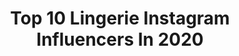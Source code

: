 ---
title: Top 10 Lingerie Instagram Influencers In 2020
description: >-
  Find top lingerie Instagram influencers in 2020. Most popular hashtags: #lingerie #portrait #photography #redhead.
platform: Instagram
profiles:
  - username: "tatiana.sassoye"
    fullname: >-
      Tatiana🎀
    location: "Belgium"
    followers: 32851
    engagement: 747
    commentsToLikes: 0.063547
    avatar: "https://scontent-ams4-1.cdninstagram.com/v/t51.2885-19/s320x320/83942116_561601981098559_5413406831764570112_n.jpg?_nc_ht=scontent-ams4-1.cdninstagram.com&_nc_ohc=6vj-NDlgbm8AX8PK-an&oh=2690f7fd8c6beeddcc68776d6bf14f0b&oe=5EFFC09F"
    verified: false
    hashtags: "#glamour, #luxury, #modelagency, #morning"
  - username: "erinelleinsta"
    fullname: >-
      Erin Michelle Conroy
    location: "United States"
    followers: 17490
    engagement: 1735
    commentsToLikes: 0.058904
    avatar: "https://scontent-lhr8-1.cdninstagram.com/v/t51.2885-19/s320x320/42890815_2221001408181862_2791673560660180992_n.jpg?_nc_ht=scontent-lhr8-1.cdninstagram.com&_nc_ohc=lmtWuz4ZTQUAX_QOnvs&oh=dcff56a1922ce3966c2ce3d43d01bdb6&oe=5EBB84AD"
    verified: false
    hashtags: "#womeninfilm, #equality, #sponsored, #lgbtq"
  - username: "katerina.s.ph"
    fullname: >-
      👑𝕶𝖆𝖙𝖊𝖗𝖎𝖓𝖆 𝕾👑
    location: "Austria"
    followers: 213537
    engagement: 931
    commentsToLikes: 0.028449
    avatar: "https://scontent-lhr8-1.cdninstagram.com/v/t51.2885-19/s320x320/90044153_239710023727997_995169202660704256_n.jpg?_nc_ht=scontent-lhr8-1.cdninstagram.com&_nc_ohc=n7uH5fkfIhEAX9x2rSv&oh=5dc915701accb76cdcfbb5faa5c9915b&oe=5EB1EBA9"
    verified: false
    hashtags: "#fashionblog, #stockings, #ruiva, #highheels"
  - username: "grassntitties"
    fullname: >-
      Cora✨🌿
    location: "United Kingdom"
    followers: 174032
    engagement: 353
    commentsToLikes: 0.069187
    avatar: "https://scontent-amt2-1.cdninstagram.com/v/t51.2885-19/s320x320/41378501_348218799053568_8631657072544448512_n.jpg?_nc_ht=scontent-amt2-1.cdninstagram.com&_nc_ohc=4I6cAfb1QZcAX_GmWvE&oh=a297faa30ef1f0d6003b53080d78a3c5&oe=5EB99B1E"
    verified: false
    hashtags: "#mentalhealth, #periodproblems, #university, #vacation"
  - username: "inna_khojamiryan"
    fullname: >-
      Inna Khojamiryan
    location: "United States"
    followers: 306913
    engagement: 618
    commentsToLikes: 0.028840
    avatar: "https://scontent-ams4-1.cdninstagram.com/v/t51.2885-19/s320x320/91570769_848570692325956_6340142623986024448_n.jpg?_nc_ht=scontent-ams4-1.cdninstagram.com&_nc_ohc=tNkkcPIBFa8AX-4f5Qe&oh=461c9add6b58624affae90b757c28797&oe=5EB80393"
    verified: false
    hashtags: "#carantine, #working, #yandextaxievn, #stayathome"
  - username: "ali_sha_li"
    fullname: >-
      Агеева Алина | Ageeva Alina
    location: "Russia"
    followers: 16581
    engagement: 1052
    commentsToLikes: 0.032672
    avatar: "https://scontent-amt2-1.cdninstagram.com/v/t51.2885-19/s320x320/90234006_211893063240647_6558767725051641856_n.jpg?_nc_ht=scontent-amt2-1.cdninstagram.com&_nc_ohc=sHLSANxgM1gAX8Wt1w_&oh=deef1770042f0a65a14d53530a315943&oe=5EB70170"
    verified: false
    hashtags: "#19"
  - username: "camareebarr"
    fullname: >-
      CAMAREE
    location: "United States"
    followers: 2966
    engagement: 1525
    commentsToLikes: 0.124700
    avatar: "https://scontent-lht6-1.cdninstagram.com/v/t51.2885-19/s320x320/83898405_2746037692159850_4650061705835970560_n.jpg?_nc_ht=scontent-lht6-1.cdninstagram.com&_nc_ohc=Xwu8BMQTkkMAX8bDTdU&oh=19a1a0c3d2eec930e21ef4032ddcae18&oe=5EBB2921"
    verified: false
    hashtags: "#aug1st, #guesswhosback, #raiseyourvibration, #staysafe"
  - username: "michaelkruegerphotography"
    fullname: >-
      Michael Krueger
    location: "Germany"
    followers: 5306
    engagement: 1535
    commentsToLikes: 0.033135
    avatar: "https://scontent-ams4-1.cdninstagram.com/v/t51.2885-19/s320x320/28158612_163284894327811_6629043723705516032_n.jpg?_nc_ht=scontent-ams4-1.cdninstagram.com&_nc_ohc=LKcL_GCNPMMAX-vQe51&oh=049dcd889686a5e8e65fcd57205c1383&oe=5EB9719B"
    verified: false
    hashtags: "#postthepeople, #freedom, #outdoors, #artofvisuals"
  - username: "mbee_model"
    fullname: >-
      Model - Based In Belgium 🐝🐝
    location: "Belgium"
    followers: 25293
    engagement: 517
    commentsToLikes: 0.050895
    avatar: "https://scontent-ams4-1.cdninstagram.com/v/t51.2885-19/s320x320/82760365_172830357431036_6786379787486101504_n.jpg?_nc_ht=scontent-ams4-1.cdninstagram.com&_nc_ohc=4btxQzdr8xYAX9JMyY6&oh=e2e7d1eec746246135da8d3b762d436a&oe=5EB9CC47"
    verified: false
    hashtags: "#potd, #girl, #photography, #internationalwomensday"
  - username: "wioletakonstancjaczajka"
    fullname: >-
      ⚜️Wioleta Konstancja Czajka⚜️
    location: "Poland"
    followers: 45145
    engagement: 241
    commentsToLikes: 0.094139
    avatar: "https://scontent-lhr8-1.cdninstagram.com/v/t51.2885-19/s320x320/82988122_2993494070713284_7909788076426133504_n.jpg?_nc_ht=scontent-lhr8-1.cdninstagram.com&_nc_ohc=x9czkFh5NHQAX-3JsdK&oh=b437127e125ced5da4e8796be647399e&oe=5EA22B61"
    verified: false
    hashtags: "#czujsiewyjatkowo, #goodmorningloves, #chiroplastica, #nicipdo"
---